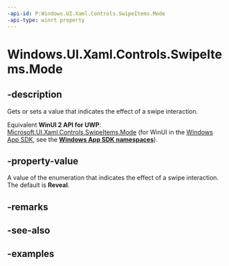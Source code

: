 ```yaml
---
-api-id: P:Windows.UI.Xaml.Controls.SwipeItems.Mode
-api-type: winrt property
---
```


<!-- Property syntax.
public SwipeMode Mode { get;  set; }
-->

# Windows.UI.Xaml.Controls.SwipeItems.Mode

## -description

Gets or sets a value that indicates the effect of a swipe interaction.

Equivalent **WinUI 2 API for UWP**: [Microsoft.UI.Xaml.Controls.SwipeItems.Mode](/windows/winui/api/microsoft.ui.xaml.controls.swipeitems.mode) (for WinUI in the [Windows App SDK](/windows/apps/windows-app-sdk/), see the **[Windows App SDK namespaces](/windows/windows-app-sdk/api/winrt/)**).

## -property-value

A value of the enumeration that indicates the effect of a swipe interaction. The default is **Reveal**.

## -remarks

## -see-also

## -examples

